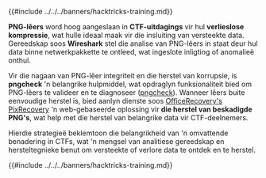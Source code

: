 {{#include ../../../banners/hacktricks-training.md}}

**PNG-lêers** word hoog aangeslaan in **CTF-uitdagings** vir hul **verlieslose kompressie**, wat hulle ideaal maak vir die insluiting van versteekte data. Gereedskap soos **Wireshark** stel die analise van PNG-lêers in staat deur hul data binne netwerkpakkette te ontleed, wat ingeslote inligting of anomalieë onthul.

Vir die nagaan van PNG-lêer integriteit en die herstel van korrupsie, is **pngcheck** 'n belangrike hulpmiddel, wat opdraglyn funksionaliteit bied om PNG-lêers te valideer en te diagnoseer ([pngcheck](http://libpng.org/pub/png/apps/pngcheck.html)). Wanneer lêers buite eenvoudige herstel is, bied aanlyn dienste soos [OfficeRecovery's PixRecovery](https://online.officerecovery.com/pixrecovery/) 'n web-gebaseerde oplossing vir **die herstel van beskadigde PNG's**, wat help met die herstel van belangrike data vir CTF-deelnemers.

Hierdie strategieë beklemtoon die belangrikheid van 'n omvattende benadering in CTFs, wat 'n mengsel van analitiese gereedskap en hersteltegnieke benut om versteekte of verlore data te ontdek en te herstel.

{{#include ../../../banners/hacktricks-training.md}}
